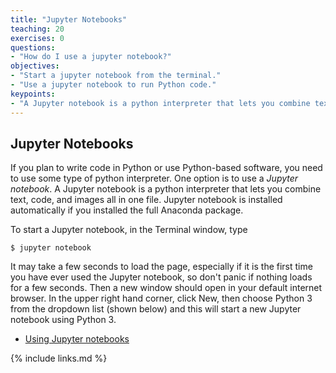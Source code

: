 ```yaml
---
title: "Jupyter Notebooks"
teaching: 20
exercises: 0
questions:
- "How do I use a jupyter notebook?"
objectives:
- "Start a jupyter notebook from the terminal."
- "Use a jupyter notebook to run Python code."
keypoints:
- "A Jupyter notebook is a python interpreter that lets you combine text, code, and images in one file."
---
```

## Jupyter Notebooks

If you plan to write code in Python or use Python-based software, you need to use some type of python interpreter.  One option is to use a *Jupyter notebook*.  A Jupyter notebook is a python interpreter that lets you combine text, code, and images all in one file.  Jupyter notebook is installed automatically if you installed the full Anaconda package.

To start a Jupyter notebook, in the Terminal window, type
```
$ jupyter notebook
```
It may take a few seconds to load the page, especially if it is the first time you have ever used the Jupyter notebook, so don't panic if nothing loads for a few seconds.  Then a new window should open in your default internet browser. In the upper right hand corner, click New, then choose Python 3 from the dropdown list (shown below) and this will start a new Jupyter notebook using Python 3.

- [Using Jupyter notebooks](https://www.codecademy.com/articles/how-to-use-jupyter-notebooks)

{% include links.md %}
